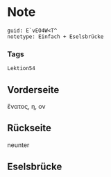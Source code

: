 # Note
```
guid: E`vEO4W<T^
notetype: Einfach + Eselsbrücke
```

### Tags
```
Lektion54
```

## Vorderseite
ἔνατος, η, ον

## Rückseite
neunter

## Eselsbrücke

